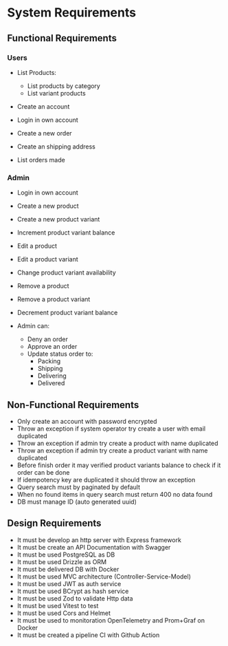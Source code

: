 # System Requirements

## Functional Requirements

### Users

- List Products:

  - List products by category
  - List variant products

- Create an account
- Login in own account

- Create a new order
- Create an shipping address
- List orders made

### Admin

- Login in own account

- Create a new product
- Create a new product variant
- Increment product variant balance

- Edit a product
- Edit a product variant
- Change product variant availability

- Remove a product
- Remove a product variant
- Decrement product variant balance

- Admin can:
  - Deny an order
  - Approve an order
  - Update status order to:
    - Packing
    - Shipping
    - Delivering
    - Delivered

## Non-Functional Requirements

- Only create an account with password encrypted
- Throw an exception if system operator try create a user with email duplicated
- Throw an exception if admin try create a product with name duplicated
- Throw an exception if admin try create a product variant with name duplicated
- Before finish order it may verified product variants balance to check if it order can be done
- If idempotency key are duplicated it should throw an exception
- Query search must by paginated by default
- When no found items in query search must return 400 no data found
- DB must manage ID (auto generated uuid)

## Design Requirements

- It must be develop an http server with Express framework
- It must be create an API Documentation with Swagger
- It must be used PostgreSQL as DB
- It must be used Drizzle as ORM
- It must be delivered DB with Docker
- It must be used MVC architecture (Controller-Service-Model)
- It must be used JWT as auth service
- It must be used BCrypt as hash service
- It must be used Zod to validate Http data
- It must be used Vitest to test
- It must be used Cors and Helmet
- It must be used to monitoration OpenTelemetry and Prom+Graf on Docker
- It must be created a pipeline CI with Github Action
